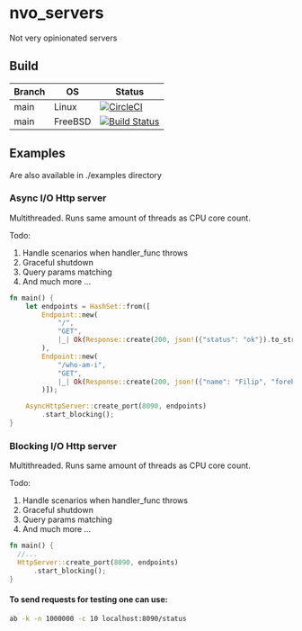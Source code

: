 # nvo_servers
Not very opinionated servers 

## Build
|Branch|OS     |Status                                                                                                                                                                                    |
|------|-------|------------------------------------------------------------------------------------------------------------------------------------------------------------------------------------------|
|main  |Linux  |[![CircleCI](https://dl.circleci.com/status-badge/img/gh/pirkus/nvo_servers/tree/main.svg?style=svg)](https://dl.circleci.com/status-badge/redirect/gh/pirkus/nvo_servers/tree/main)      |
|main  |FreeBSD|[![Build Status](https://api.cirrus-ci.com/github/pirkus/nvo_servers.svg)](https://cirrus-ci.com/github/pirkus/nvo_servers)                                                               |

## Examples
Are also available in ./examples directory
### Async I/O Http server
Multithreaded. Runs same amount of threads as CPU core count.

Todo:
1. Handle scenarios when handler_func throws
2. Graceful shutdown
3. Query params matching
4. And much more ...
```rust
fn main() {
    let endpoints = HashSet::from([
        Endpoint::new(
            "/",
            "GET",
            |_| Ok(Response::create(200, json!({"status": "ok"}).to_string()) ),
        ),
        Endpoint::new(
            "/who-am-i",
            "GET",
            |_| Ok(Response::create(200, json!({"name": "Filip", "forehead_size": "never-ending"}).to_string()) ),
        )]);

    AsyncHttpServer::create_port(8090, endpoints)
        .start_blocking();
}
```
### Blocking I/O Http server
Multithreaded. Runs same amount of threads as CPU core count.

Todo:
1. Handle scenarios when handler_func throws
2. Graceful shutdown
3. Query params matching
5. And much more ...
```rust
fn main() {
  //...
  HttpServer::create_port(8090, endpoints)
      .start_blocking();
}
```

#### To send requests for testing one can use:
```sh
ab -k -n 1000000 -c 10 localhost:8090/status
```
